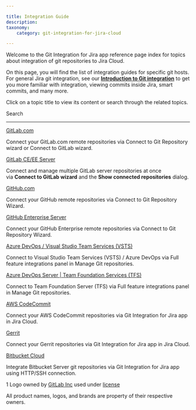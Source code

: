 ```yaml
---

title: Integration Guide
description:
taxonomy:
    category: git-integration-for-jira-cloud

---
```

Welcome to the Git Integration for Jira app reference page index for topics about integration of git repositories to Jira Cloud.

On this page, you will find the list of integration guides for specific git hosts. For general Jira git integration, see our **[Introduction to Git integration](/git-integration-for-jira-cloud/introduction-to-git-integration/)** to get you more familiar with integration, viewing commits inside Jira, smart commits, and many more.

Click on a topic title to view its content or search through the related topics.



 Search





* * *





[GitLab.com](/git-integration-for-jira-cloud/gitlab-com/)

Connect your GitLab.com remote repositories via Connect to Git Repository wizard or Connect to GitLab wizard.



[GitLab CE/EE Server](/git-integration-for-jira-cloud/gitlab-ce-ee/)

Connect and manage multiple GitLab server repositories at once via **Connect to GitLab wizard** and the **Show connected repositories** dialog.



[GitHub.com](/git-integration-for-jira-cloud/github-com/)

Connect your GitHub remote repositories via Connect to Git Repository Wizard.



[GitHub Enterprise Server](/git-integration-for-jira-cloud/github-enterprise-server/)

Connect your GitHub Enterprise remote repositories via Connect to Git Repository Wizard.



[Azure DevOps / Visual Studio Team Services (VSTS)](/git-integration-for-jira-cloud/azure-devops-visual-studio-team-services-vsts/)

Connect to Visual Studio Team Services (VSTS) / Azure DevOps via Full feature integrations panel in Manage Git repositories.



[Azure DevOps Server | Team Foundation Services (TFS)](/git-integration-for-jira-cloud/azure-devops-server-team-foundation-services-tfs/)

Connect to Team Foundation Server (TFS) via Full feature integrations panel in Manage Git repositories.



[AWS CodeCommit](/git-integration-for-jira-cloud/AWS-CodeCommit)

Connect your AWS CodeCommit repositories via Git Integration for Jira app in Jira Cloud.



[Gerrit](/git-integration-for-jira-cloud/Gerrit)

Connect your Gerrit repositories via Git Integration for Jira app in Jira Cloud.



[Bitbucket Cloud](/git-integration-for-jira-cloud/Bitbucket-Cloud)

Integrate Bitbucket Server git repositories via Git Integration for Jira app using HTTP/SSH connection.



1 Logo owned by [GitLab Inc](https://gitlab.com/) used under [license](https://creativecommons.org/licenses/by-nc-sa/4.0/)

All product names, logos, and brands are property of their respective owners.